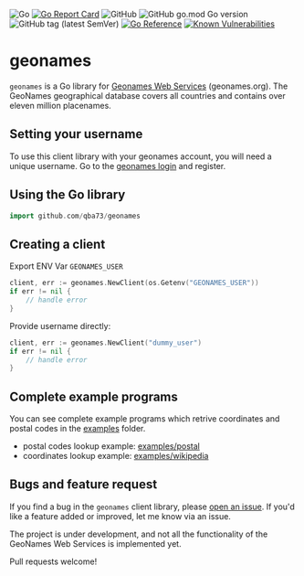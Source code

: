 ![Go](https://github.com/qba73/geonames/workflows/Go/badge.svg)
[![Go Report Card](https://goreportcard.com/badge/github.com/qba73/geonames)](https://goreportcard.com/report/github.com/qba73/geonames)
![GitHub](https://img.shields.io/github/license/qba73/geonames)
![GitHub go.mod Go version](https://img.shields.io/github/go-mod/go-version/qba73/geonames)
![GitHub tag (latest SemVer)](https://img.shields.io/github/v/tag/qba73/geonames)
[![Go Reference](https://pkg.go.dev/badge/github.com/qba73/geonames.svg)](https://pkg.go.dev/github.com/qba73/geonames)
[![Known Vulnerabilities](https://snyk.io/test/github/qba73/geonames/badge.svg)](https://snyk.io/test/github/qba73/geonames)

# geonames

`geonames` is a Go library for [Geonames Web Services](http://www.geonames.org) (geonames.org). The GeoNames geographical database covers all countries and contains over eleven million placenames.

## Setting your username

To use this client library with your geonames account, you will need a unique username. Go to the [geonames login](https://www.geonames.org/login) and register.

## Using the Go library

```go
import github.com/qba73/geonames
```

## Creating a client

Export ENV Var ```GEONAMES_USER```

```go
client, err := geonames.NewClient(os.Getenv("GEONAMES_USER"))
if err != nil {
    // handle error
}
```

Provide username directly:

```go
client, err := geonames.NewClient("dummy_user")
if err != nil {
    // handle error
}
```

## Complete example programs

You can see complete example programs which retrive coordinates and postal codes in the [examples](examples/) folder.

- postal codes lookup example: [examples/postal](examples/postal/main.go)
- coordinates lookup example: [examples/wikipedia](examples/wikipedia/main.go)

## Bugs and feature request

If you find a bug in the ```geonames``` client library, please [open an issue](https://github.com/qba73/geonames/issues). If you'd like a feature added or improved, let me know via an issue.

The project is under development, and not all the functionality of the GeoNames Web Services is implemented yet.

Pull requests welcome!
